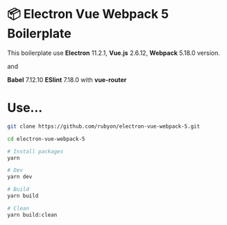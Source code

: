 # 📦 Electron Vue Webpack 5 Boilerplate
This boilerplate use **Electron** 11.2.1, **Vue.js** 2.6.12, **Webpack** 5.18.0 version.

and

**Babel** 7.12.10
**ESlint** 7.18.0
with **vue-router**

# Use...
```bash
git clone https://github.com/rubyon/electron-vue-webpack-5.git

cd electron-vue-webpack-5

# Install packages
yarn

# Dev
yarn dev

# Build
yarn build

# Clean
yarn build:clean
```
